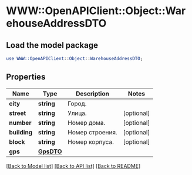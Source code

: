 # WWW::OpenAPIClient::Object::WarehouseAddressDTO

## Load the model package
```perl
use WWW::OpenAPIClient::Object::WarehouseAddressDTO;
```

## Properties
Name | Type | Description | Notes
------------ | ------------- | ------------- | -------------
**city** | **string** | Город. | 
**street** | **string** | Улица. | [optional] 
**number** | **string** | Номер дома. | [optional] 
**building** | **string** | Номер строения. | [optional] 
**block** | **string** | Номер корпуса. | [optional] 
**gps** | [**GpsDTO**](GpsDTO.md) |  | 

[[Back to Model list]](../README.md#documentation-for-models) [[Back to API list]](../README.md#documentation-for-api-endpoints) [[Back to README]](../README.md)


